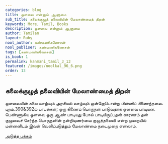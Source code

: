 ```yaml
---
categories: blog
title: ஒளவை என்னும் ஆளுமை
sub_title: கலைக்குழுத் தலைவியின் மேலாண்மைத் திறன்
keywords: More, Tamil, Books
description: ஒளவை என்னும் ஆளுமை
author: Tamilan
layout: Ruby
nool_author: கண்மணிகணேசன்
nool_publiser: கண்மணிகணேசன்
tags: [கண்மணிகணேசன்]
is_book: 1
permalink: kanmani_tamil_3_13
featured: /images/noolkal_96_6.png
order: 13
---
```



## கலைக்குழுத் தலைவியின் மேலாண்மைத் திறன்

ஒளவையின் கலை வாழ்வும் அரசியல் வாழ்வும் ஒன்றோடொன்று பின்னிப் பிணைந்தவை. புறம்.390&392ம் பாடல்கள்; ஒரு கிணைப் பொருநன் பாடுவதாக ஒளவை பாடியன. பெண்ணாகிய ஒளவை ஒரு ஆண் பாடியது போல் பாடியிருப்பதன் காரணம் தன் குழுவைச் சேர்ந்த பொருநனின் நன்றியுணர்வை குழுத்தலைவி என்ற முறையில் மன்னனிடம் இவள் வெளிப்படுத்தும் மேலாண்மை நடைமுறை எனலாம்.

[அடுத்த பக்கம்](kanmani_tamil_3_14)